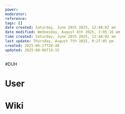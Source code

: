 ```yaml
---
power: 
moderator: 
reference: 
tags: []
date created: Saturday, June 28th 2025, 12:48:02 am
date modified: Wednesday, August 6th 2025, 2:05:16 am
time created: Saturday, June 28th 2025, 12:48:02 am
last update: Thursday, August 7th 2025, 9:27:05 pm
created: 2025-06-27T20:48
updated: 2025-08-06T14:15
---
```

#DUH 
# User


# Wiki

